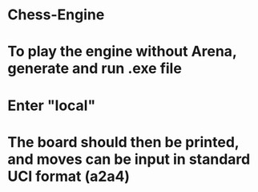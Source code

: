 # Chess-Engine
# To play the engine without Arena, generate and run .exe file
# Enter "local"
# The board should then be printed, and moves can be input in standard UCI format (a2a4)
